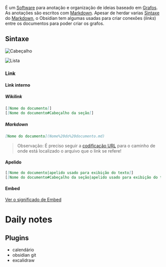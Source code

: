 É um [Software](Software) para anotação e organização de ideias baseado em [Grafos](Grafos). As anotações são escritos com [Markdown](Markdown.md). Apesar de herdar varias [Sintaxe](Sintaxe) do [Markdown](Markdown.md), o Obsidian tem algumas usadas para criar conexões (_links_) entre os documentos para poder criar os grafos.

## Sintaxe

![Cabeçalho](Markdown#Cabeçalho)

![Lista](Markdown#Lista)
### Link
#### Link interno
##### Wikilink
```md
[[Nome do documento]]
[[Nome do documento#Cabeçalho da seção]]
```
##### Markdown
```md
[Nome do documento](Nome%20do%20documento.md)
```

> Observação: É preciso seguir a [codificação URL](Codificação%20URL) para o caminho de onde está localizado o arquivo que o link se refere!
#### Apelido
```md
[[Nome do documento|apelido usado para exibição do texto]]
[[Nome do documento#Cabeçalho da seção|apelido usado para exibição do texto]]
```

#### Embed
[Ver o significado de Embed](Embed)
 

# Daily notes

## Plugins 

- calendário
- obsidian git
- excalidraw